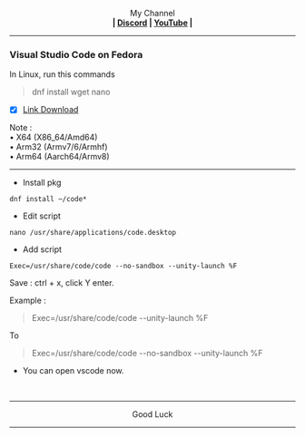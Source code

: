<p align="center">My Channel</br><b>
| <a href="https://discord.gg/GCehyym">Discord</a> | <a href="https://youtube.com/@layargeser">YouTube</a> |</b></p>

---
### Visual Studio Code on Fedora

In Linux, run this commands
> dnf install wget nano

- [x] [Link Download](https://code.visualstudio.com/download)

Note :</br>
• X64 (X86_64/Amd64)</br>
• Arm32 (Armv7/6/Armhf)</br>
• Arm64 (Aarch64/Armv8)

---
* Install pkg
```
dnf install ~/code*
```

* Edit script
```
nano /usr/share/applications/code.desktop
```

* Add script
```
Exec=/usr/share/code/code --no-sandbox --unity-launch %F
```

Save : ctrl + x, click Y enter.

Example :
> Exec=/usr/share/code/code --unity-launch %F

To

> Exec=/usr/share/code/code --no-sandbox --unity-launch %F

* You can open vscode now.
</br>

---
<p align="center">Good Luck</p>

---
